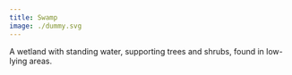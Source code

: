```yaml
---
title: Swamp
image: ./dummy.svg
---
```


A wetland with standing water, supporting trees and shrubs, found in low-lying areas.

